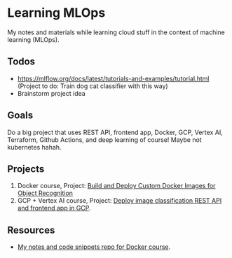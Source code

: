 # Learning MLOps

My notes and materials while learning cloud stuff in the context of machine learning (MLOps).

## Todos

* https://mlflow.org/docs/latest/tutorials-and-examples/tutorial.html (Project to do: Train dog cat classifier with this way)
* Brainstorm project idea

## Goals

Do a big project that uses REST API, frontend app, Docker, GCP, Vertex AI, Terraform, Github Actions, and deep learning of course! Maybe not kubernetes hahah.

## Projects

1. Docker course, Project: [Build and Deploy Custom Docker Images for Object Recognition](https://pub.towardsai.net/build-and-deploy-custom-docker-images-for-object-recognition-d0d127b2603b)
2. GCP + Vertex AI course, Project: [Deploy image classification REST API and frontend app in GCP](https://github.com/hasibzunair/learn-mlops/tree/main/projects/image-classification).

## Resources

* [My notes and code snippets repo for Docker course](https://github.com/hasibzunair/learn-docker).